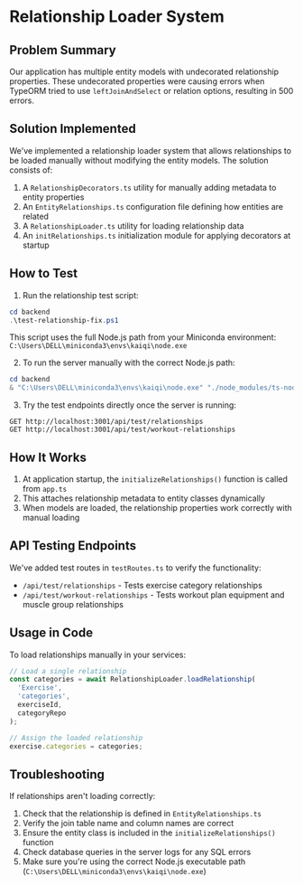 # Relationship Loader System

## Problem Summary

Our application has multiple entity models with undecorated relationship properties. These undecorated properties were causing errors when TypeORM tried to use `leftJoinAndSelect` or relation options, resulting in 500 errors.

## Solution Implemented

We've implemented a relationship loader system that allows relationships to be loaded manually without modifying the entity models. The solution consists of:

1. A `RelationshipDecorators.ts` utility for manually adding metadata to entity properties
2. An `EntityRelationships.ts` configuration file defining how entities are related
3. A `RelationshipLoader.ts` utility for loading relationship data
4. An `initRelationships.ts` initialization module for applying decorators at startup

## How to Test

1. Run the relationship test script:

```powershell
cd backend
.\test-relationship-fix.ps1
```

This script uses the full Node.js path from your Miniconda environment: `C:\Users\DELL\miniconda3\envs\kaiqi\node.exe`

2. To run the server manually with the correct Node.js path:

```powershell
cd backend
& "C:\Users\DELL\miniconda3\envs\kaiqi\node.exe" "./node_modules/ts-node/dist/bin.js" src/app.ts
```

3. Try the test endpoints directly once the server is running:

```
GET http://localhost:3001/api/test/relationships
GET http://localhost:3001/api/test/workout-relationships
```

## How It Works

1. At application startup, the `initializeRelationships()` function is called from `app.ts`
2. This attaches relationship metadata to entity classes dynamically
3. When models are loaded, the relationship properties work correctly with manual loading

## API Testing Endpoints

We've added test routes in `testRoutes.ts` to verify the functionality:

- `/api/test/relationships` - Tests exercise category relationships
- `/api/test/workout-relationships` - Tests workout plan equipment and muscle group relationships

## Usage in Code

To load relationships manually in your services:

```typescript
// Load a single relationship
const categories = await RelationshipLoader.loadRelationship(
  'Exercise', 
  'categories', 
  exerciseId, 
  categoryRepo
);

// Assign the loaded relationship
exercise.categories = categories;
```

## Troubleshooting

If relationships aren't loading correctly:

1. Check that the relationship is defined in `EntityRelationships.ts`
2. Verify the join table name and column names are correct
3. Ensure the entity class is included in the `initializeRelationships()` function
4. Check database queries in the server logs for any SQL errors
5. Make sure you're using the correct Node.js executable path (`C:\Users\DELL\miniconda3\envs\kaiqi\node.exe`) 